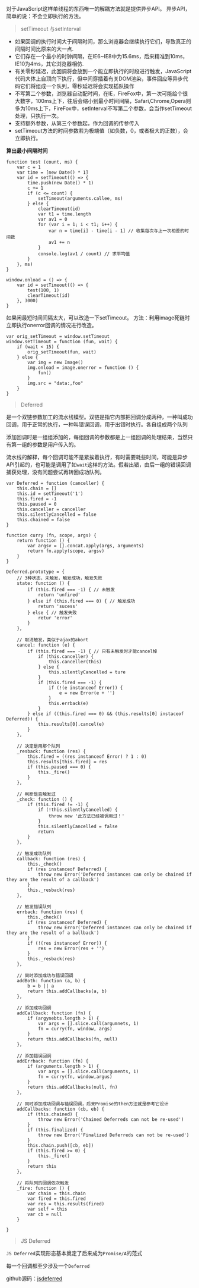 
对于JavaScript这样单线程的东西唯一的解耦方法就是提供异步API。
异步API，简单的说：不会立即执行的方法。

> setTimeout 与setInterval

- 如果回调的执行时间大于间隔时间，那么浏览器会继续执行它们，导致真正的间隔时间比原来的大一点.
- 它们存在一个最小的时钟间隔，在IE6~IE8中为15.6ms，后来精准到10ms，IE10为4ms，其它浏览器相仿.
- 有关零秒延迟，此回调将会放到一个能立即执行的时段进行触发，JavaScript代码大体上自顶向下执行，但中间穿插着有关DOM渲染，事件回应等异步代码它们将组成一个队列，零秒延迟将会实现插队操作
- 不写第二个参数，浏览器自动配时间，在IE，FireFox中，第一次可能给个很大数字，100ms上下，往后会缩小到最小时间间隔，Safari,Chrome,Opera则多为10ms上下，FireFox中，setInterval不写第二个参数，会当作setTimeout处理，只执行一次。
- 支持额外参数，从第三个参数起，作为回调的传参传入
- setTimeout方法的时间参数若为极端值（如负数，0，或者极大的正数），会立即执行。

**算出最小间隔时间**
```
function test (count, ms) {
	var c = 1
	var time = [new Date() * 1]
	var id = setTimeout(() => {
		time.push(new Date() * 1)
		c += 1
		if (c <= count) {
			setTimeout(arguments.callee, ms)
		} else {
			clearTimeout(id)
			var t1 = time.length
			var av1 = 0
			for (var i = 1; i < t1; i++) {
				var n = time[i] - time[i - 1] // 收集每次与上一次相差的时间数
				av1 += n
			}
			console.log(av1 / count) // 求平均值
		}
	}, ms)
}

window.onload = () => {
	var id = setTimeout(() => {
		test(100, 1)
		clearTimeout(id)
	}, 3000)
}
```

如果闲最短时间间隔太大，可以改造一下setTimeout。
方法：利用image死链时立即执行onerror回调的情况进行改造。

```
var orig_setTimeout = window.setTimeout
window.setTimeout = function (fun, wait) {
	if (wait < 15) {
		orig_setTimeout(fun, wait)
	} else {
		var img = new Image()
		img.onload = image.onerror = function () {
			fun()
		}
		img.src = "data:,foo"
	}
}
```

> Deferred

是一个双链参数加工的流水线模型。双链是指它内部把回调分成两种，一种叫成功回调，用于正常的执行，一种叫错误回调，用于出错时执行。各自组成两个队列

添加回调时是一组组添加的，每组回调的参数都是上一组回调的处理结果，当然只有第一组的参数是用户传入的。

流水线的解释，每个回调可能不是紧挨着执行，有时需要耗些时间，可能是异步API引起的，也可能是调用了如`wait`这样的方法。假若出错，由后一组的错误回调捕获处理，没有问题尝试再转回成功队列。

```
var Deferred = function (canceller) {
	this.chain = []
	this.id = setTimeout('1')
	this.fired = -1
	this.paused = 0
	this.canceller = canceller
	this.silentlyCancelled = false
	this.chained = false
}

function curry (fn, scope, args) {
	return function () {
		var argsv = [].concat.apply(args, arguments)
		return fn.apply(scope, argsv)
	}
} 

Deferred.prototype = {
	// 3种状态，未触发，触发成功，触发失败
	state: function () {
		if (this.fired === -1) { // 未触发
			return 'unfired'
		} else if (this.fired === 0) { // 触发成功
			return 'sucess'
		} else { // 触发失败
			retur 'error'
		}
	},

	// 取消触发，类似于ajax的abort
	cancel: function (e) {
		if (this.fired === -1) { // 只有未触发时才能cancel掉
			if (this.canceller) {
				this.canceller(this)
			} else {
				this.silentlyCancelled = ture
			}
			if (this.fired === -1) {
				if (!(e instanceof Error)) {
					e = new Error(e + '')
				}
				this.errback(e)
			}
		} else if ((this.fired === 0) && (this.results[0] instaceof Deferred)) {
			this.results[0].cancel(e)
		}
	},

	// 决定是用那个队列 
	_resback: function (res) {
		this.fired = ((res instanceof Error) ? 1 : 0)
		this.results[this.fired] = res
		if (this.paused === 0) {
			this._fire()
		}
	},

	// 判断是否触发过
	_check: function () {
		if (this.fired != -1) {
			if (!this.silentlyCancelled) {
				throw new '此方法已经被调用过！'
			}
			this.silentlyCancelled = false
			return
		}
	},

	// 触发成功队列
	callback: function (res) {
		this._check()
		if (res instanceof Deferred) {
			throw new Error('Deferred instances can only be chained if they are the result of a callback')
		}
		this._resback(res)
	},

	// 触发错误队列
	errback: function (res) {
		this._check()
		if (res instanceof Deferred) {
			throw new Error('Deferred instances can only be chained if they are the result of a ballback')
		}
		if (!(res instanceof Error)) {
			res = new Error(res + '')
		}
		this._resback(res)
	},

	// 同时添加成功与错误回调
	addBoth: function (a, b) {
		b = b || a
		return this.addCallbacks(a, b)
	},

	// 添加成功回调
	addCallback: function (fn) {
		if (argynebts.length > 1) {
			var args = [].slice.call(argumnets, 1)
			fn = curry(fn, window, args)
		}
		return this.addCallbacks(fn, null)
	},

	// 添加错误回调
	addErrback: function (fn) {
		if (arguments.length > 1) {
			var args = [].slice.call(arguments, 1)
			fn = curry(fn, window,argus)
		}
		return this.addCallbacks(null, fn)
	},

	// 同时添加成功回调与错误回调，后来Promise的then方法就是参考它设计
	addCallbacks: function (cb, eb) {
		if (this.chained) {
			throw new Error('Chained Deferreds can not be re-used')
		}
		if (this.finalized) {
			throw new Error('Finalized Deferreds can not be re-used')
		}
		this.chain.push([cb, eb])
		if (this.fired >= 0) {
			this._fire()
		}
		return this
	},

	// 将队列的回调依次触发
	_fire: function () {
		var chain = this.chain
		var fired = this.fired
		var res = this.results(fired)
		var self = this
		var cb = null
	}

}
```


> JS Deferred

`JS Deferred`实现形态基本奠定了后来成为`Promise/A`的范式

每一个回调都至少涉及一个`Deferred`

github源码：[jsdeferred](https://github.com/cho45/jsdeferred/blob/master/jsdeferred.js)




